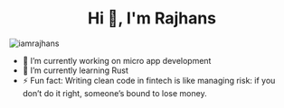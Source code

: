 <h1 align="center">Hi 👋, I'm Rajhans</h1>
<p align="left"> <img src="https://komarev.com/ghpvc/?username=iamrajhans&label=Profile%20views&color=0e75b6&style=flat" alt="iamrajhans" /> </p>



- 🔭 I’m currently working on micro app development
- 📖 I’m currently learning Rust
- ⚡ Fun fact: Writing clean code in fintech is like managing risk: if you don’t do it right, someone’s bound to lose money.

